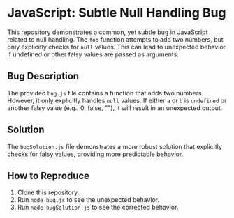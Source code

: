 # JavaScript: Subtle Null Handling Bug

This repository demonstrates a common, yet subtle bug in JavaScript related to null handling.  The `foo` function attempts to add two numbers, but only explicitly checks for `null` values. This can lead to unexpected behavior if undefined or other falsy values are passed as arguments.

## Bug Description

The provided `bug.js` file contains a function that adds two numbers. However, it only explicitly handles `null` values. If either `a` or `b` is `undefined` or another falsy value (e.g., 0, false, ""), it will result in an unexpected output.

## Solution

The `bugSolution.js` file demonstrates a more robust solution that explicitly checks for falsy values, providing more predictable behavior. 

## How to Reproduce

1. Clone this repository.
2. Run `node bug.js` to see the unexpected behavior.
3. Run `node bugSolution.js` to see the corrected behavior.